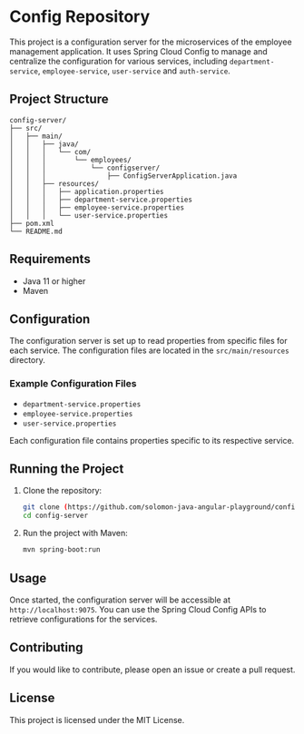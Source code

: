 # Config Repository

This project is a configuration server for the microservices of the employee management application. It uses Spring Cloud Config to manage and centralize the configuration for various services, including `department-service`, `employee-service`, `user-service` and `auth-service`.

## Project Structure

```
config-server/
├── src/
│   ├── main/
│   │   ├── java/
│   │   │   └── com/
│   │   │       └── employees/
│   │   │           └── configserver/
│   │   │               ├── ConfigServerApplication.java
│   │   ├── resources/
│   │   │   ├── application.properties
│   │   │   ├── department-service.properties
│   │   │   ├── employee-service.properties
│   │   │   └── user-service.properties
├── pom.xml
└── README.md
```

## Requirements

- Java 11 or higher
- Maven

## Configuration

The configuration server is set up to read properties from specific files for each service. The configuration files are located in the `src/main/resources` directory.

### Example Configuration Files

- `department-service.properties`
- `employee-service.properties`
- `user-service.properties`

Each configuration file contains properties specific to its respective service.

## Running the Project

1. Clone the repository:

   ```bash
   git clone (https://github.com/solomon-java-angular-playground/config-server
   cd config-server
   ```

2. Run the project with Maven:

   ```bash
   mvn spring-boot:run
   ```

## Usage

Once started, the configuration server will be accessible at `http://localhost:9075`. You can use the Spring Cloud Config APIs to retrieve configurations for the services.

## Contributing

If you would like to contribute, please open an issue or create a pull request.

## License

This project is licensed under the MIT License.
